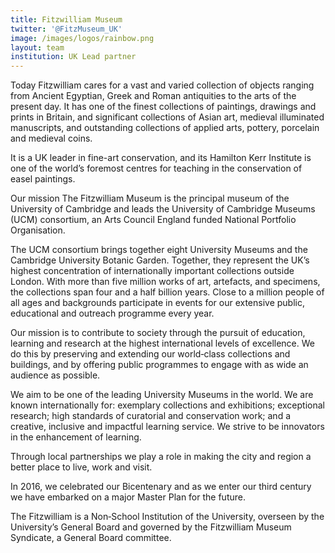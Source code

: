 ```yaml
---
title: Fitzwilliam Museum
twitter: '@FitzMuseum_UK'
image: /images/logos/rainbow.png
layout: team
institution: UK Lead partner
---
```


Today Fitzwilliam cares for a vast and varied collection of objects ranging from Ancient Egyptian, Greek and Roman antiquities to the arts of the present day.  It has one of the finest collections of paintings, drawings and prints in Britain, and significant collections of Asian art, medieval illuminated manuscripts, and outstanding collections of applied arts, pottery, porcelain and medieval coins.

It is a UK leader in fine-art conservation, and its Hamilton Kerr Institute is one of the world’s foremost centres for teaching in the conservation of easel paintings.



Our mission
The Fitzwilliam Museum is the principal museum of the University of Cambridge and leads the University of Cambridge Museums (UCM) consortium, an Arts Council England funded National Portfolio Organisation.

The UCM consortium brings together eight University Museums and the Cambridge University Botanic Garden. Together, they represent the UK’s highest concentration of internationally important collections outside London. With more than five million works of art, artefacts, and specimens, the collections span four and a half billion years. Close to a million people of all ages and backgrounds participate in events for our extensive public, educational and outreach programme every year.

Our mission is to contribute to society through the pursuit of education, learning and research at the highest international levels of excellence.  We do this by preserving and extending our world‐class collections and buildings, and by offering public programmes to engage with as wide an audience as possible.

We aim to be one of the leading University Museums in the world.  We are known internationally for: exemplary collections and exhibitions; exceptional research; high standards of curatorial and conservation work; and a creative, inclusive and impactful learning service.   We strive to be innovators in the enhancement of learning.

Through local partnerships we play a role in making the city and region a better place to live, work and visit.

In 2016, we celebrated our Bicentenary and as we enter our third century we have embarked on a major Master Plan for the future.

The Fitzwilliam is a Non‐School Institution of the University, overseen by the University’s General Board and governed by the Fitzwilliam Museum Syndicate, a General Board committee.
